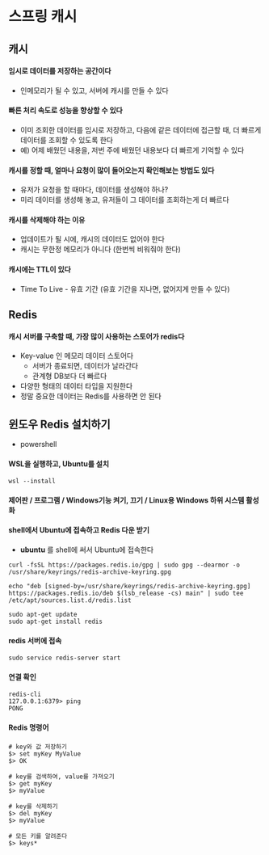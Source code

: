 # 스프링 캐시





## 캐시



#### 임시로 데이터를 저장하는 공간이다

- 인메모리가 될 수 있고, 서버에 캐시를 만들 수 있다



#### 빠른 처리 속도로 성능을 향상할 수 있다

- 이미 조회한 데이터를 임시로 저장하고, 다음에 같은 데이터에 접근할 때, 더 빠르게 데이터를 조회할 수 있도록 한다
- 예) 어제 배웠던 내용을, 저번 주에 배웠던 내용보다 더 빠르게 기억할 수 있다



#### 캐시를 정할 때, 얼마나 요청이 많이 들어오는지 확인해보는 방법도 있다

- 유저가 요청을 할 때마다, 데이터를 생성해야 하나?
- 미리 데이터를 생성해 놓고, 유저들이 그 데이터를 조회하는게 더 빠르다



#### 캐시를 삭제해야 하는 이유

- 업데이트가 될 시에, 캐시의 데이터도 없어야 한다
- 캐시는 무한정 메모리가 아니다 (한번씩 비워줘야 한다)



#### 캐시에는 TTL이 있다

- Time To Live - 유효 기간 (유효 기간을 지나면, 없어지게 만들 수 있다)



## Redis



#### 캐시 서버를 구축할 때, 가장 많이 사용하는 스토어가 redis다

- Key-value 인 메모리 데이터 스토어다
  - 서버가 종료되면, 데이터가 날라간다
  - 관계형 DB보다 더 빠르다
- 다양한 형태의 데이터 타입을 지원한다
- 정말 중요한 데이터는 Redis를 사용하면 안 된다





## 윈도우 Redis 설치하기

- powershell



#### WSL을 실행하고, Ubuntu를 설치

```terminal
wsl --install
```



#### 제어판 / 프로그램 / Windows기능 켜기, 끄기 / Linux용 Windows 하위 시스템 활성화



#### shell에서 Ubuntu에 접속하고 Redis 다운 받기

- **ubuntu** 를 shell에 써서 Ubuntu에 접속한다

```
curl -fsSL https://packages.redis.io/gpg | sudo gpg --dearmor -o /usr/share/keyrings/redis-archive-keyring.gpg

echo "deb [signed-by=/usr/share/keyrings/redis-archive-keyring.gpg] https://packages.redis.io/deb $(lsb_release -cs) main" | sudo tee /etc/apt/sources.list.d/redis.list

sudo apt-get update
sudo apt-get install redis
```



#### redis 서버에 접속

```
sudo service redis-server start
```



#### 연결 확인

```
redis-cli 
127.0.0.1:6379> ping
PONG
```



#### Redis 명령어

```
# key와 값 저장하기
$> set myKey MyValue
$> OK

# key를 검색하여, value를 가져오기
$> get myKey
$> myValue

# key를 삭제하기
$> del myKey
$> myValue

# 모든 키를 알려준다
$> keys*
```

